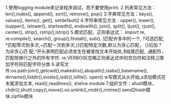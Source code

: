 1.使用logging module来记录程序调试，而不要使用print.
2.列表常见方法：len(),index(), append(), sort(), remove(), pop()
3.字典常见方法：keys(), values(), items(), get(), setdefault()
4.字符串常见方法：upper(), lower(), isupper(), islower(), startswith(), endswith(), join(), split(), ljust(), rjust(), center(), strip(), rstrip(),lstrip()
5.模式匹配，正则表达式： import re, re.compile(), search(), group(),findall(), sub(). |匹配许多中的一个, ?可选匹配, *匹配零次到多次,+匹配一次到多次,{}匹配特定次数,默认为贪心匹配，
  {}后加？为非贪心匹 配,^开头表明匹配必须发生在被查找文本开始处,$结尾匹配, .通配符，匹配除换行之外的所有字符. re.VERBOSE忽略正则表达式中的空白符和注释,[]里加字符将匹配字符分类
6.读写文件:os.path:join(),getcwd(),makedirs(),abspath(),isabs(),basename(), dirname(),listdir(),exists(),isdir(),isfile().
  open() w写模式从头开始,a添加模式在末尾添加文本, read(),readlines(), shelve module
7.组织文件：shutil模块，chdir(),shutil.copy(),move().os.unlink(),rmdir(),rmtree().send2trash模块.zipfile模块